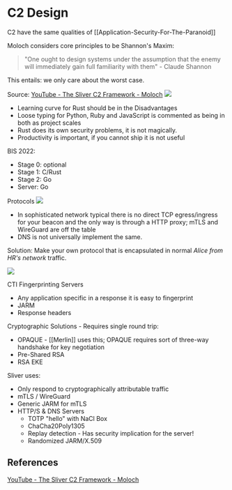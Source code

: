 # C2 Design


C2 have the same qualities of [[Application-Security-For-The-Paranoid]]


Moloch considers core principles to be Shannon's Maxim:
> "One ought to design systems under the assumption that the enemy will immediately gain full familiarity with them" - Claude Shannon

This entails: we only care about the worst case.


Source: [YouTube - The Sliver C2 Framework - Moloch](https://www.youtube.com/watch?v=tkjMZuZ_8nw)
![](programlanguages-adv-disadv-moloch-sliver-talk.png)
- Learning curve for Rust should be in the Disadvantages
- Loose typing for Python, Ruby and JavaScript is commented as being in both as project scales
- Rust does its own security problems, it is not magically.
- Productivity is important, if you cannot ship it is not useful

BIS 2022: 
- Stage 0: optional
- Stage 1: C/Rust
- Stage 2: Go
- Server: Go

Protocols
![](c2-protocols-moloch.png)
- In sophisticated network typical there is no direct TCP egress/ingress for your beacon and the only way is through a HTTP proxy; mTLS and WireGuard are off the table
- DNS is not universally implement the same. 

Solution: Make your own protocol that is encapsulated in normal *Alice from HR's network*  traffic.

![](c2-serialization-formats-moloch.png)


CTI Fingerprinting Servers
- Any application specific in a response it is easy to fingerprint
- JARM
- Response headers

Cryptographic Solutions - Requires single round trip:
- OPAQUE - [[Merlin]] uses this; OPAQUE requires sort of three-way handshake for key negotiation 
- Pre-Shared RSA
- RSA EKE

Sliver uses:
- Only respond to cryptographically attributable traffic
- mTLS / WireGuard
- Generic JARM for mTLS
- HTTP/S & DNS Servers
	- TOTP "hello" with NaCl Box
	- ChaCha20Poly1305
	- Replay detection - Has security implication for the server!
	- Randomized JARM/X.509
## References

[YouTube - The Sliver C2 Framework - Moloch](https://www.youtube.com/watch?v=tkjMZuZ_8nw)